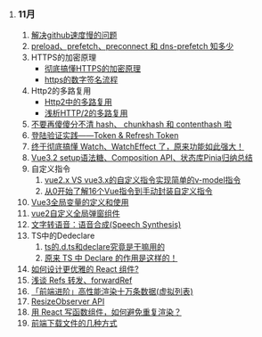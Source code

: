 1. ### 11月

   1. [解决github速度慢的问题](https://www.zhihu.com/question/27159393/answer/141047266)
   2. [preload、prefetch、preconnect 和 dns-prefetch 知多少](https://juejin.cn/post/6915204591730556935)
   3. HTTPS的加密原理
      - [彻底搞懂HTTPS的加密原理](https://zhuanlan.zhihu.com/p/43789231)
      - [https的数字签名流程](https://blog.csdn.net/youshenshiwoye/article/details/109272330)
   4. Http2的多路复用
      - [Http2中的多路复用](https://blog.csdn.net/qq_29918313/article/details/118325824)
      - [浅析HTTP/2的多路复用](https://github.com/webpon/blog/blob/master/%E5%89%8D%E7%AB%AF%E4%BD%93%E7%B3%BB/JavaScript/ES6%2B.md)
   5. [不要再傻傻分不清 hash、 chunkhash 和 contenthash 啦](https://blog.csdn.net/bingbing1128/article/details/125239510?spm=1001.2101.3001.6650.1&utm_medium=distribute.pc_relevant.none-task-blog-2%7Edefault%7EBlogCommendFromBaidu%7ERate-1-125239510-blog-126705621.pc_relevant_3mothn_strategy_and_data_recovery&depth_1-utm_source=distribute.pc_relevant.none-task-blog-2%7Edefault%7EBlogCommendFromBaidu%7ERate-1-125239510-blog-126705621.pc_relevant_3mothn_strategy_and_data_recovery&utm_relevant_index=2)
   6. [登陆验证实践——Token & Refresh Token](https://juejin.cn/post/6844904180470022151)
   7. [终于彻底搞懂 Watch、WatchEffect 了，原来功能如此强大！](https://juejin.cn/post/7134832274364694536)
   8. [Vue3.2 setup语法糖、Composition API、状态库Pinia归纳总结](https://juejin.cn/post/7006108454028836895)
   9. 自定义指令
      1. [vue2.x VS vue3.x的自定义指令实现简单的v-model指令](https://juejin.cn/post/6983497502079057934)
      2. [从0开始了解16个Vue指令到手动封装自定义指令](https://juejin.cn/post/7049233225708732429#heading-24)
   10. [Vue3全局变量的定义和使用](https://blog.csdn.net/qq_32805013/article/details/123371061)
   11. [vue2自定义全局弹窗组件](https://blog.csdn.net/qq_42613224/article/details/111612220?utm_medium=distribute.pc_aggpage_search_result.none-task-blog-2~aggregatepage~first_rank_ecpm_v1~rank_v31_ecpm-2-111612220-null-null.pc_agg_new_rank&utm_term=vue%E5%85%A8%E5%B1%80%E5%AE%9A%E4%B9%89%E5%BC%B9%E7%AA%97&spm=1000.2123.3001.4430)
   12. [文字转语音：语音合成(Speech Synthesis)](https://juejin.cn/post/6844904181619228679)
   13. TS中的Dedeclare
       1. [ts的.d.ts和declare究竟是干嘛用的](https://juejin.cn/post/7083869402001178655)
       2. [原来 TS 中 Declare 的作用是这样的！](https://www.51cto.com/article/710348.html)
   14. [如何设计更优雅的 React 组件?](https://mp.weixin.qq.com/s/C8Yj3cr_gqhwZqYs5iYL2w)
   15. [浅谈 Refs 转发、forwardRef](https://juejin.cn/post/7055870683465089060#heading-2)
   16. [「前端进阶」高性能渲染十万条数据(虚拟列表)](https://juejin.cn/post/6844903982742110216#heading-3)
   17. [ResizeObserver API](https://zhuanlan.zhihu.com/p/41418813/)
   18. [用 React 写函数组件，如何避免重复渲染？](https://www.zhihu.com/question/442368205/answer/2590697263)
   19. [前端下载文件的几种方式](https://blog.csdn.net/chilanzi/article/details/125089697)